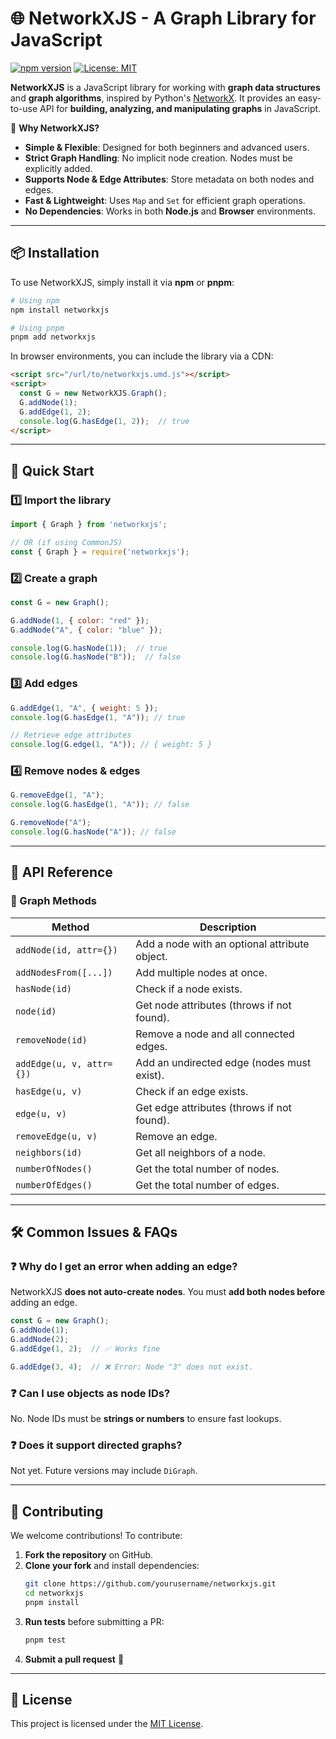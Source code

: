 # 🌐 NetworkXJS - A Graph Library for JavaScript

[![npm version](https://img.shields.io/npm/v/networkxjs)](https://www.npmjs.com/package/networkxjs)
[![License: MIT](https://img.shields.io/badge/license-MIT-blue.svg)](LICENSE)

**NetworkXJS** is a JavaScript library for working with **graph data structures** and **graph algorithms**, inspired by Python's [NetworkX](https://networkx.org/). It provides an easy-to-use API for **building, analyzing, and manipulating graphs** in JavaScript.

🚀 **Why NetworkXJS?**
- **Simple & Flexible**: Designed for both beginners and advanced users.
- **Strict Graph Handling**: No implicit node creation. Nodes must be explicitly added.
- **Supports Node & Edge Attributes**: Store metadata on both nodes and edges.
- **Fast & Lightweight**: Uses `Map` and `Set` for efficient graph operations.
- **No Dependencies**: Works in both **Node.js** and **Browser** environments.

---

## 📦 Installation

To use NetworkXJS, simply install it via **npm** or **pnpm**:

```bash
# Using npm
npm install networkxjs

# Using pnpm
pnpm add networkxjs
```

In browser environments, you can include the library via a CDN:

```html
<script src="/url/to/networkxjs.umd.js"></script>
<script>
  const G = new NetworkXJS.Graph();
  G.addNode(1);
  G.addEdge(1, 2);
  console.log(G.hasEdge(1, 2));  // true
</script>
```
---

## 🚀 Quick Start

### **1️⃣ Import the library**
```js
import { Graph } from 'networkxjs';

// OR (if using CommonJS)
const { Graph } = require('networkxjs');
```

### **2️⃣ Create a graph**
```js
const G = new Graph();

G.addNode(1, { color: "red" });
G.addNode("A", { color: "blue" });

console.log(G.hasNode(1));  // true
console.log(G.hasNode("B"));  // false
```

### **3️⃣ Add edges**
```js
G.addEdge(1, "A", { weight: 5 });
console.log(G.hasEdge(1, "A")); // true

// Retrieve edge attributes
console.log(G.edge(1, "A")); // { weight: 5 }
```

### **4️⃣ Remove nodes & edges**
```js
G.removeEdge(1, "A");
console.log(G.hasEdge(1, "A")); // false

G.removeNode("A");
console.log(G.hasNode("A")); // false
```

---

## 🎯 API Reference

### **🔹 Graph Methods**
| Method | Description |
|--------|------------|
| `addNode(id, attr={})` | Add a node with an optional attribute object. |
| `addNodesFrom([...])` | Add multiple nodes at once. |
| `hasNode(id)` | Check if a node exists. |
| `node(id)` | Get node attributes (throws if not found). |
| `removeNode(id)` | Remove a node and all connected edges. |
| `addEdge(u, v, attr={})` | Add an undirected edge (nodes must exist). |
| `hasEdge(u, v)` | Check if an edge exists. |
| `edge(u, v)` | Get edge attributes (throws if not found). |
| `removeEdge(u, v)` | Remove an edge. |
| `neighbors(id)` | Get all neighbors of a node. |
| `numberOfNodes()` | Get the total number of nodes. |
| `numberOfEdges()` | Get the total number of edges. |

---

## 🛠 Common Issues & FAQs

### ❓ Why do I get an error when adding an edge?
NetworkXJS **does not auto-create nodes**. You must **add both nodes before** adding an edge.

```js
const G = new Graph();
G.addNode(1);
G.addNode(2);
G.addEdge(1, 2);  // ✅ Works fine

G.addEdge(3, 4);  // ❌ Error: Node "3" does not exist.
```

### ❓ Can I use objects as node IDs?
No. Node IDs must be **strings or numbers** to ensure fast lookups.

### ❓ Does it support directed graphs?
Not yet. Future versions may include `DiGraph`.

---

## 👥 Contributing

We welcome contributions! To contribute:

1. **Fork the repository** on GitHub.
2. **Clone your fork** and install dependencies:
   ```bash
   git clone https://github.com/yourusername/networkxjs.git
   cd networkxjs
   pnpm install
   ```
3. **Run tests** before submitting a PR:
   ```bash
   pnpm test
   ```
4. **Submit a pull request** 🎉

---

## 📜 License

This project is licensed under the [MIT License](LICENSE).

